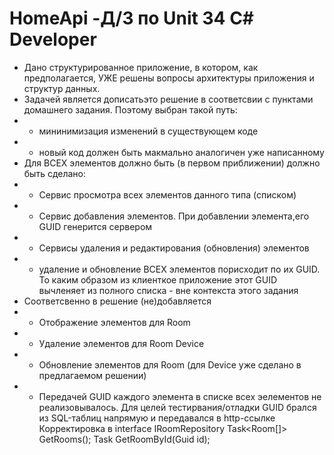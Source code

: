 # HomeApi -Д/З по Unit 34 С# Developer
- Дано структурированное приложение, в котором, как предполагается, УЖЕ решены вопросы архитектуры приложения и структур данных.
- Задачей является дописатьэто решение в соответсвии с пунктами домашнего задания. Поэтому выбран такой путь:
- - мининимизация изменений в существующем коде
- - новый код должен быть макмально аналогичен уже написанному
- Для ВСЕХ элементов должно быть (в первом приближении) должно быть сделано:
- - Сервис просмотра всех элементов данного типа (списком)
- - Сервис добавления элементов. При добавлении элемента,его GUID генерится сервером
- - Сервисы удаления и редактирования (обновления) элементов
- - удаление и обновление ВСЕХ элементов порисходит по их GUID. То каким образом из клиенткое приложение этот GUID  вычленяет из полного списка - вне контекста этого задания
- Соответсвенно в решение (не)добавляется
- - Отображение элементов для Room
- - Удаление элементов для Room Device
- - Обновление элементов для Room (для Device уже сделано в предлагаемом решении)
- - Передачей GUID каждого элемента в списке всех эелементов не реализовывалось. Для целей тестирвания/отладки GUID брался из SQL-таблиц напрямую и передавался в http-ссылке
    Корректировка в interface IRoomRepository
    Task<Room[]> GetRooms();
    Task<Room> GetRoomById(Guid id);
